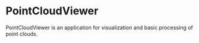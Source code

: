 # PointCloudViewer
PointCloudViewer is an application for visualization and basic processing of point clouds.

